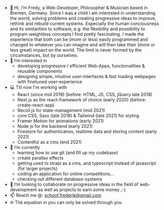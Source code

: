 - 👋 Hi, I’m Fredy, a Web-Developer, Philosopher & Musician based in Bremen, Germany.
  Since I was a child I am interested in understanding the world, solving problems and creating progressive ideas to improve, rethink
  and rebuild current systems. Especially the human conciousness and its similarities to software, e.g. the
  flexibility and possibility to program weightless concepts I find pretty fascinating.
  I made the experience that both can be (more or less) easily programmed and changed to whatever you can imagine 
  and will then take their (more or less great) impact on the world.
  The limit is never formed by the circumstances, but by ourselves. 
- 👀 I’m interested in
  - developing progressive / efficient Web-Apps, functionalities & reusable components
  - designing simple, intuitive user-interfaces & fast loading webpages with finetuned user-experience
- 💻 Till now I'm working with 
  - React (*since* mid 2019) (before: HTML, JS, CSS, jQuery late 2018)
  - Next.js as the react-framework of choice (early 2020) (before: create-react-app)
  - Recoil.js for state-management (mid 2021)
  - core CSS, Sass (late 2018) & Tailwind (late 2021) for styling
  - Framer Motion for animations (early 2021)
  - Node js for the backend (early 2021)
  - Firestore for authentication, realtime data and storing content (early 2021)
  - Contentful as a cms (end 2021)
- 🌱 I’m currently
  - learning how to use git (and fill up my codebase)
  - create parallax effects
  - getting used to strapi as a cms, and typescript instead of javascript (for larger projects)
  - coding an application for online competitions...
  - checking out different database-systems
- 💞️ I’m looking to collaborate on progressive ideas in the field of web-development as well as projects to earn some money ;-)
- 📫 Reach me @: schoof.frederik@gmail.com
- 🌐 The equation in you can only be solved through you

<!---
fvjupiter/fvjupiter is a ✨ special ✨ repository because its `README.md` (this file) appears on your GitHub profile.
You can click the Preview link to take a look at your changes.
--->
